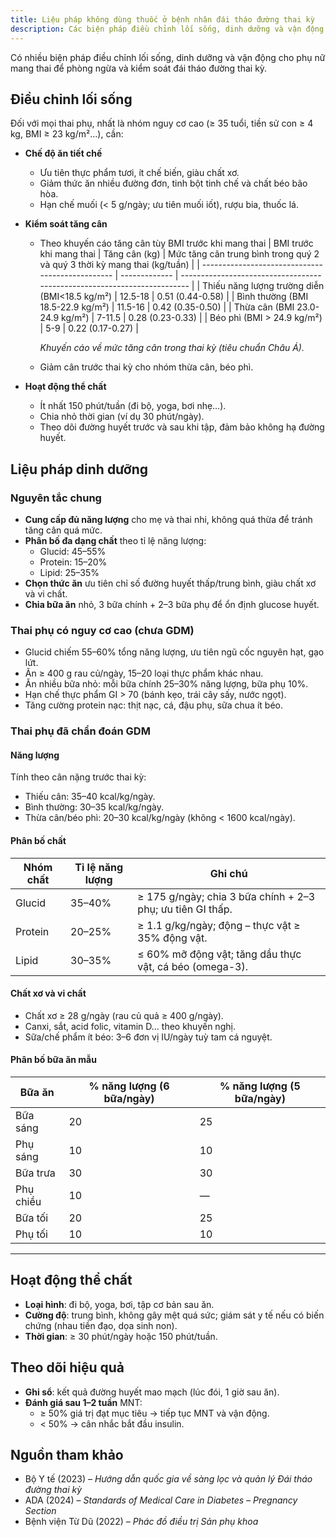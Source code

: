 ```yaml
---
title: Liệu pháp không dùng thuốc ở bệnh nhân đái tháo đường thai kỳ
description: Các biện pháp điều chỉnh lối sống, dinh dưỡng và vận động cho phụ nữ mang thai để phòng ngừa và kiểm soát đái tháo đường thai kỳ.
---
```


Có nhiều biện pháp điều chỉnh lối sống, dinh dưỡng và vận động cho phụ nữ mang thai để phòng ngừa và kiểm soát đái tháo đường thai kỳ.

## Điều chỉnh lối sống

Đối với mọi thai phụ, nhất là nhóm nguy cơ cao (≥ 35 tuổi, tiền sử con ≥ 4 kg, BMI ≥ 23 kg/m²…), cần:

- **Chế độ ăn tiết chế**  
  - Ưu tiên thực phẩm tươi, ít chế biến, giàu chất xơ.  
  - Giảm thức ăn nhiều đường đơn, tinh bột tinh chế và chất béo bão hòa.  
  - Hạn chế muối (< 5 g/ngày; ưu tiên muối iốt), rượu bia, thuốc lá.

- **Kiểm soát tăng cân**  
  - Theo khuyến cáo tăng cân tùy BMI trước khi mang thai
    | BMI trước khi mang thai                          | Tăng cân (kg) | Mức tăng cân trung bình trong quý 2 và quý 3 thời kỳ mang thai (kg/tuần) |
      | ------------------------------------------------ | ------------- | ------------------------------------------------------------------------ |
      | Thiếu năng lượng trường diễn (BMI<18.5 kg/m²) | 12.5-18       | 0.51 (0.44-0.58)                                                         |
      | Bình thường (BMI 18.5-22.9 kg/m²)             | 11.5-16       | 0.42 (0.35-0.50)                                                         |
      | Thừa cân (BMI 23.0-24.9 kg/m²)                | 7-11.5        | 0.28 (0.23-0.33)                                                         |
      | Béo phì (BMI > 24.9 kg/m²)                     | 5-9           | 0.22 (0.17-0.27)                                                         |

      _Khuyến cáo về mức tăng cân trong thai kỳ (tiêu chuẩn Châu Á)._
  - Giảm cân trước thai kỳ cho nhóm thừa cân, béo phì.

- **Hoạt động thể chất**  
  - Ít nhất 150 phút/tuần (đi bộ, yoga, bơi nhẹ…).  
  - Chia nhỏ thời gian (ví dụ 30 phút/ngày).  
  - Theo dõi đường huyết trước và sau khi tập, đảm bảo không hạ đường huyết.

## Liệu pháp dinh dưỡng

### Nguyên tắc chung

- **Cung cấp đủ năng lượng** cho mẹ và thai nhi, không quá thừa để tránh tăng cân quá mức.  
- **Phân bố đa dạng chất** theo tỉ lệ năng lượng:  
  - Glucid: 45–55%
  - Protein: 15–20%
  - Lipid: 25–35%
- **Chọn thức ăn** ưu tiên chỉ số đường huyết thấp/trung bình, giàu chất xơ và vi chất.
- **Chia bữa ăn** nhỏ, 3 bữa chính + 2–3 bữa phụ để ổn định glucose huyết.

### Thai phụ có nguy cơ cao (chưa GDM)

- Glucid chiếm 55–60% tổng năng lượng, ưu tiên ngũ cốc nguyên hạt, gạo lứt.
- Ăn ≥ 400 g rau củ/ngày, 15–20 loại thực phẩm khác nhau.
- Ăn nhiều bữa nhỏ: mỗi bữa chính 25–30% năng lượng, bữa phụ 10%.
- Hạn chế thực phẩm GI > 70 (bánh kẹo, trái cây sấy, nước ngọt). 
- Tăng cường protein nạc: thịt nạc, cá, đậu phụ, sữa chua ít béo.

### Thai phụ đã chẩn đoán GDM

#### Năng lượng

Tính theo cân nặng trước thai kỳ:  
- Thiếu cân: 35–40 kcal/kg/ngày.
- Bình thường: 30–35 kcal/kg/ngày.
- Thừa cân/béo phì: 20–30 kcal/kg/ngày (không < 1600 kcal/ngày).

#### Phân bố chất

| Nhóm chất | Tỉ lệ năng lượng | Ghi chú                                                      |
| --------- | ---------------- | ------------------------------------------------------------ |
| Glucid    | 35–40%           | ≥ 175 g/ngày; chia 3 bữa chính + 2–3 phụ; ưu tiên GI thấp.   |
| Protein   | 20–25%           | ≥ 1.1 g/kg/ngày; động – thực vật ≥ 35% động vật.              |
| Lipid     | 30–35%           | ≤ 60% mỡ động vật; tăng dầu thực vật, cá béo (omega-3).       |

#### Chất xơ và vi chất

- Chất xơ ≥ 28 g/ngày (rau củ quả ≥ 400 g/ngày).
- Canxi, sắt, acid folic, vitamin D… theo khuyến nghị.
- Sữa/chế phẩm ít béo: 3–6 đơn vị IU/ngày tuỳ tam cá nguyệt.

#### Phân bố bữa ăn mẫu

| Bữa ăn                | % năng lượng (6 bữa/ngày) | % năng lượng (5 bữa/ngày) |
| --------------------- | ------------------------- | ------------------------- |
| Bữa sáng              | 20                        | 25                        |
| Phụ sáng              | 10                        | 10                        |
| Bữa trưa              | 30                        | 30                        |
| Phụ chiều             | 10                        | —                         |
| Bữa tối               | 20                        | 25                        |
| Phụ tối               | 10                        | 10                        |

---

## Hoạt động thể chất

- **Loại hình**: đi bộ, yoga, bơi, tập cơ bản sau ăn.
- **Cường độ**: trung bình, không gây mệt quá sức; giám sát y tế nếu có biến chứng (nhau tiền đạo, dọa sinh non).
- **Thời gian**: ≥ 30 phút/ngày hoặc 150 phút/tuần.

## Theo dõi hiệu quả

- **Ghi sổ**: kết quả đường huyết mao mạch (lúc đói, 1 giờ sau ăn).  
- **Đánh giá sau 1–2 tuần** MNT:  
  - ≥ 50% giá trị đạt mục tiêu → tiếp tục MNT và vận động.  
  - < 50% → cân nhắc bắt đầu insulin.

## Nguồn tham khảo

- Bộ Y tế (2023) – _Hướng dẫn quốc gia về sàng lọc và quản lý Đái tháo đường thai kỳ_  
- ADA (2024) – _Standards of Medical Care in Diabetes – Pregnancy Section_  
- Bệnh viện Từ Dũ (2022) – _Phác đồ điều trị Sản phụ khoa_  
